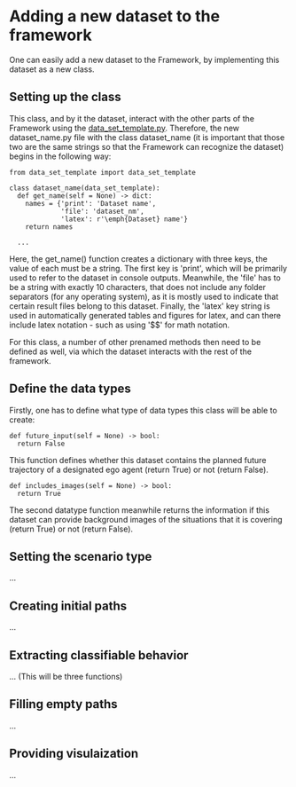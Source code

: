 # Adding a new dataset to the framework
One can easily add a new dataset to the Framework, by implementing this dataset as a new class. 

## Setting up the class

This class, and by it the dataset, interact with the other parts of the Framework using the [data_set_template.py](https://github.com/julianschumann/General-Framework/blob/main/Framework/Data_sets/data_set_template.py). Therefore, the new dataset_name.py file with the class dataset_name (it is important that those two are the same strings so that the Framework can recognize the dataset) begins in the following way:
```
from data_set_template import data_set_template

class dataset_name(data_set_template):
  def get_name(self = None) -> dict:
    names = {'print': 'Dataset name',
             'file': 'dataset_nm',
             'latex': r'\emph{Dataset} name'}
    return names

  ...
```

Here, the get_name() function creates a dictionary with three keys, the value of each must be a string. The first key is 'print', which will be primarily used to refer to the dataset in console outputs.
Meanwhile, the 'file' has to be a string with exactly 10 characters, that does not include any folder separators (for any operating system), as it is mostly used to indicate that certain result files belong to this dataset. Finally, the 'latex' key string is used in automatically generated tables and figures for latex, and can there include latex notation - such as using '$$' for math notation.  

For this class, a number of other prenamed methods then need to be defined as well, via which the dataset interacts with the rest of the framework.

## Define the data types
Firstly, one has to define what type of data types this class will be able to create:

```
def future_input(self = None) -> bool:
  return False
```
This function defines whether this dataset contains the planned future trajectory of a designated ego agent (return True) or not (return False).

```    
def includes_images(self = None) -> bool:
  return True
```
The second datatype function meanwhile returns the information if this dataset can provide background images of the situations that it is covering (return True) or not (return False).


## Setting the scenario type
...

## Creating initial paths
...

## Extracting classifiable behavior
... (This will be three functions)

## Filling empty paths
...

## Providing visulaization
...
